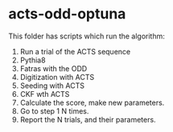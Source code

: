 # acts-odd-optuna

This folder has scripts which run the algorithm:

1. Run a trial of the ACTS sequence
  1. Pythia8
  2. Fatras with the ODD
  3. Digitization with ACTS
  4. Seeding with ACTS
  5. CKF wth ACTS
2. Calculate the score, make new parameters.
3. Go to step 1 N times.
2. Report the N trials, and their parameters.